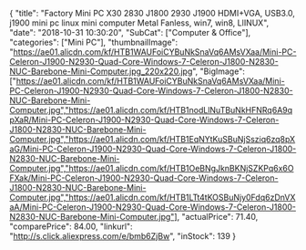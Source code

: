 {
	"title": "Factory Mini PC X30 2830 J1800 2930 J1900 HDMI+VGA, USB3.0, j1900 mini pc linux mini computer Metal Fanless, win7, win8, LlINUX",
	"date": "2018-10-31 10:30:20",
	"SubCat": ["Computer & Office"],
	"categories": ["Mini PC"],
	"thumbnailImage": "https://ae01.alicdn.com/kf/HTB1WAUFoiCYBuNkSnaVq6AMsVXaa/Mini-PC-Celeron-J1900-N2930-Quad-Core-Windows-7-Celeron-J1800-N2830-NUC-Barebone-Mini-Computer.jpg_220x220.jpg",
	"BigImage": ["https://ae01.alicdn.com/kf/HTB1WAUFoiCYBuNkSnaVq6AMsVXaa/Mini-PC-Celeron-J1900-N2930-Quad-Core-Windows-7-Celeron-J1800-N2830-NUC-Barebone-Mini-Computer.jpg","https://ae01.alicdn.com/kf/HTB1nodLlNuTBuNkHFNRq6A9qpXaR/Mini-PC-Celeron-J1900-N2930-Quad-Core-Windows-7-Celeron-J1800-N2830-NUC-Barebone-Mini-Computer.jpg","https://ae01.alicdn.com/kf/HTB1EqNYtKuSBuNjSsziq6zq8pXaG/Mini-PC-Celeron-J1900-N2930-Quad-Core-Windows-7-Celeron-J1800-N2830-NUC-Barebone-Mini-Computer.jpg","https://ae01.alicdn.com/kf/HTB1OeBNgJknBKNjSZKPq6x6OFXak/Mini-PC-Celeron-J1900-N2930-Quad-Core-Windows-7-Celeron-J1800-N2830-NUC-Barebone-Mini-Computer.jpg","https://ae01.alicdn.com/kf/HTB1LTt4tKOSBuNjy0Fdq6zDnVXaA/Mini-PC-Celeron-J1900-N2930-Quad-Core-Windows-7-Celeron-J1800-N2830-NUC-Barebone-Mini-Computer.jpg"],
	"actualPrice": 71.40,
	"comparePrice": 84.00,
	"linkurl": "http://s.click.aliexpress.com/e/bmb6ZjBw",
	"inStock": 139
}
